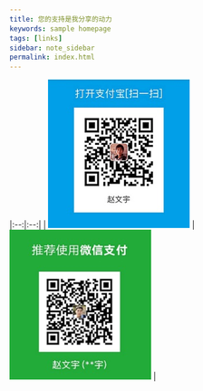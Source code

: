```yaml
---
title: 您的支持是我分享的动力
keywords: sample homepage
tags: [links]
sidebar: note_sidebar
permalink: index.html
---
```


|:--:|:--:|
| <img src="images/alipay-mini.jpg" /> | <img src="images/wepay-mini.jpg"  /> |


